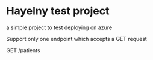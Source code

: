 # Hayelny test project
a simple project to test deploying on azure

Support only one endpoint which accepts a GET request

GET /patients


